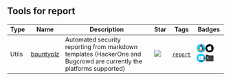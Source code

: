 
## Tools for report

| Type | Name | Description | Star | Tags | Badges |
| --- | --- | --- | --- | --- | --- |
|Utils|[bountyplz](https://github.com/fransr/bountyplz)|Automated security reporting from markdown templates (HackerOne and Bugcrowd are currently the platforms supported) |![](https://img.shields.io/github/stars/fransr/bountyplz?label=%20)|[`report`](/categorize/tags/report.md)|![linux](./images/linux.png)![macos](./images/apple.png)![windows](./images/windows.png)[![Shell](/images/shell.png)](/categorize/langs/Shell.md)|

